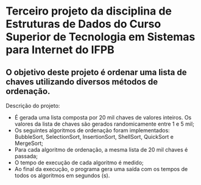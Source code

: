 # Terceiro projeto da disciplina de Estruturas de Dados do Curso Superior de Tecnologia em Sistemas para Internet do IFPB

## O objetivo deste projeto é ordenar uma lista de chaves utilizando diversos métodos de ordenação.

Descrição do projeto:
* É gerada uma lista composta por 20 mil chaves de valores inteiros. Os valores da lista de chaves são gerados randomicamente entre 1 e 5 mil;
* Os seguintes algoritmos de ordenação foram implementados: BubbleSort, SelectionSort, InsertionSort, ShellSort, QuickSort e MergeSort;
* Para cada algoritmo de ordenação, a mesma lista de 20 mil chaves é passada;
* O tempo de execução de cada algoritmo é medido;
* Ao final da execução, o programa gera uma saída com os tempos de todos os algoritmos em segundos (s).